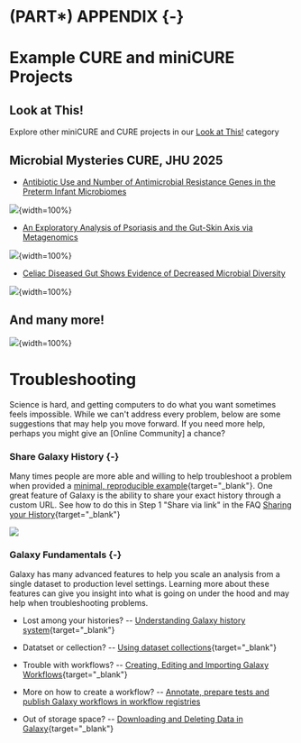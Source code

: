 # (PART\*) APPENDIX {-}

# Example CURE and miniCURE Projects

<h2>Look at This!</h2>

Explore other miniCURE and CURE projects in our [Look at This!](https://help.c-moor.org/c/look-at-this/8) category

<h2>Microbial Mysteries CURE, JHU 2025</h2>

- [Antibiotic Use and Number of Antimicrobial Resistance Genes in the Preterm Infant Microbiomes](https://help.c-moor.org/t/poster-antibiotic-use-and-number-of-antimicrobial-resistance-genes-in-the-preterm-infant-microbiomes/506)

![](Appendix_files/figure-docx//1hYKF7Ss3vJ8rrUIH7ByNh1BUlRa2fhsJhq8MXzEowCc_g344ad28629a_0_281.png){width=100%}

- [An Exploratory Analysis of Psoriasis and the Gut-Skin Axis via Metagenomics](https://help.c-moor.org/t/poster-an-exploratory-analysis-of-psoriasis-and-the-gut-skin-axis-via-metagenomics/507)

![](Appendix_files/figure-docx//1hYKF7Ss3vJ8rrUIH7ByNh1BUlRa2fhsJhq8MXzEowCc_g344ad28629a_0_286.png){width=100%}

- [Celiac Diseased Gut Shows Evidence of Decreased Microbial Diversity](https://help.c-moor.org/t/poster-celiac-diseased-gut-shows-evidence-of-decreased-microbial-diversity-by-lea-martinez-samantha-dow-sunny-lee/509)

![](Appendix_files/figure-docx//1hYKF7Ss3vJ8rrUIH7ByNh1BUlRa2fhsJhq8MXzEowCc_g344ad28629a_0_291.png){width=100%}

<h2>And many more!</h2>

![](Appendix_files/figure-docx//1hYKF7Ss3vJ8rrUIH7ByNh1BUlRa2fhsJhq8MXzEowCc_g344ad28629a_0_297.png){width=100%}


# Troubleshooting

Science is hard, and getting computers to do what you want sometimes feels impossible.
While we can't address every problem, below are some suggestions that may help you move forward.
If you need more help, perhaps you might give an [Online Community] a chance?

### Share Galaxy History {-}

Many times people are more able and willing to help troubleshoot a problem when provided a [minimal, reproducible example](https://stackoverflow.com/help/minimal-reproducible-example){target="_blank"}.
One great feature of Galaxy is the ability to share your exact history through a custom URL.
See how to do this in Step 1 "Share via link" in the FAQ [Sharing your History](https://training.galaxyproject.org/training-material/faqs/galaxy/histories_sharing.html){target="_blank"} 

![](Appendix_files/figure-docx//1fH9s5OLcRF5meZtFWTJe89RFvJSh125kdjhdqp5smqA_g302b08c5e6e_0_51.png)

### Galaxy Fundamentals {-}

Galaxy has many advanced features to help you scale an analysis from a single dataset to production level settings.
Learning more about these features can give you insight into what is going on under the hood and may help when troubleshooting problems.

- Lost among your histories? -- [Understanding Galaxy history system](https://training.galaxyproject.org/training-material/topics/galaxy-interface/tutorials/history/tutorial.html){target="_blank"}

- Datatset or cellection? -- [Using dataset collections](https://training.galaxyproject.org/training-material/topics/galaxy-interface/tutorials/collections/tutorial.html){target="_blank"}

- Trouble with workflows? -- [Creating, Editing and Importing Galaxy Workflows](https://training.galaxyproject.org/training-material/topics/galaxy-interface/tutorials/workflow-editor/tutorial.html){target="_blank"}

- More on how to create a workflow? -- [Annotate, prepare tests and publish Galaxy workflows in workflow registries](https://training.galaxyproject.org/training-material/topics/galaxy-interface/tutorials/workflow-fairification/tutorial.html)

- Out of storage space? -- [Downloading and Deleting Data in Galaxy](https://training.galaxyproject.org/training-material/topics/galaxy-interface/tutorials/download-delete-data/tutorial.html){target="_blank"}
